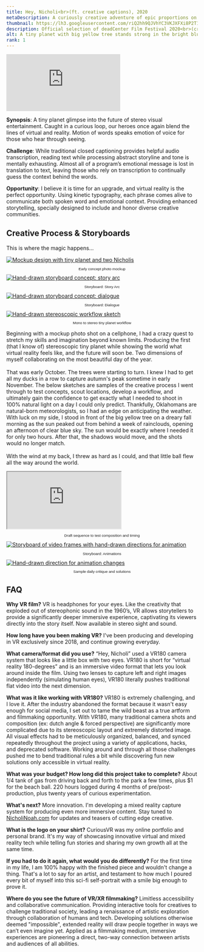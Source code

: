 ```yaml
---
title: Hey, Nicholi<br>(ft. creative captions), 2020
metaDescription: A curiously creative adventure of epic proportions on the tiniest of tiny planets
thumbnail: https://lh3.googleusercontent.com/riQ2hh9QJVhYC3VKJXFXi8P2T14JsKx5HrUUfbFpSqA3mhkG9YzONTBbeVDt4H9DPAZ8o9pIfDU0-KOYuiaJPaJO2ugpXZhis4q1z8ZO1zMRPJJ5AEHD4fov2obpwSuig_W3xebmVw=w2400
description: Official selection of deadCenter Film Festival 2020<br>(cross your eyes to view in 3D)
alt: A tiny planet with big yellow tree stands strong in the bright blue sky. Our hero, Nicholi, stands on the planet giving an enthusiastic thumbs up to a giant Nicholi watching over the tiny explorer, also with an enthusiastic thumbs up and big smile.
rank: 1
---
```


<iframe
  class="video"
  src="https://www.youtube.com/embed/ikTx-05dJ7M"
  frameborder="0"
  allow="accelerometer; autoplay; encrypted-media; gyroscope;"
  allowfullscreen></iframe>


<!-- <iframe src="https://www.youtube.com/embed/ikTx-05dJ7M" class="youtube-iframe"></iframe> -->


**Synopsis**: A tiny planet glimpse into the future of stereo visual entertainment. Caught in a curious loop, our heroes once again blend the lines of virtual and reality. Motion of words speaks emotion of voice for those who hear through seeing.

**Challenge**: While traditional closed captioning provides helpful audio transcription, reading text while processing abstract storyline and tone is mentally exhausting. Almost all of a program’s emotional message is lost in translation to text, leaving those who rely on transcription to continually guess the context behind the words.

**Opportunity**: I believe it is time for an upgrade, and virtual reality is the perfect opportunity. Using kinetic typography, each phrase comes alive to communicate both spoken word and emotional context. Providing enhanced storytelling, specially designed to include and honor diverse creative communities.


## **Creative Process & Storyboards**
This is where the magic happens...
<div class="row">
  <div class="col-md-3">
    <a href= "https://lh3.googleusercontent.com/liZZGdEzPuqY99PD0NsuBiWS_qAJS-x6KYAURn5X7sBs0u5zXvIHHSfIw8AKeV1hM4_WSgJ0mtqL0xNRoGdxSbeWSglIa2_h6UMxbFcimHrSGJy0Sk_qd2pLfwP83FspdtjvFUG5gQ=w2400">
      <img src="https://lh3.googleusercontent.com/liZZGdEzPuqY99PD0NsuBiWS_qAJS-x6KYAURn5X7sBs0u5zXvIHHSfIw8AKeV1hM4_WSgJ0mtqL0xNRoGdxSbeWSglIa2_h6UMxbFcimHrSGJy0Sk_qd2pLfwP83FspdtjvFUG5gQ=w2400" alt="Mockup design with tiny planet and two Nicholis">
      </img>
    </a>
    <p style="font-family: arial; font-size: .7em; text-align: center">Early concept photo mockup</p>
  </div>

  <div class="col-md-3">
   <a href= "https://lh3.googleusercontent.com/ew98g6CxTYe6onS84O-4yZPRZ5AJdq7PZ04TriS77jFcPNvEBzwE7pFa0sDakEhoSq0scYdrgl8zeo-zhaLhkW0Bgyv5gL-0T34hD-BC9P8FZEo-voxfvIPQhl6xMmEZDMU-U6WHnQ=w2400">
      <img src="https://lh3.googleusercontent.com/ew98g6CxTYe6onS84O-4yZPRZ5AJdq7PZ04TriS77jFcPNvEBzwE7pFa0sDakEhoSq0scYdrgl8zeo-zhaLhkW0Bgyv5gL-0T34hD-BC9P8FZEo-voxfvIPQhl6xMmEZDMU-U6WHnQ=w2400" alt="Hand-drawn storyboard concept: story arc">
      </img>
    </a>
    <p style="font-family: arial; font-size: .7em; text-align: center">Storyboard: Story Arc</p>
  </div>

  <div class="col-md-3">
    <a href= "https://lh3.googleusercontent.com/7G0qHZAW-i5OxUQuorclOm5F967BCsN-r3kgjU7ciAfeFFPD2HavTUdA7F-dTmQJzLS_NU2NCLXNlvWGxkoRDrDpFjTNzmq2woub8I9ejnkuN17tX5D-OJMcUQrPHDl6I4XWdhxETQ=w2400">
      <img src="https://lh3.googleusercontent.com/7G0qHZAW-i5OxUQuorclOm5F967BCsN-r3kgjU7ciAfeFFPD2HavTUdA7F-dTmQJzLS_NU2NCLXNlvWGxkoRDrDpFjTNzmq2woub8I9ejnkuN17tX5D-OJMcUQrPHDl6I4XWdhxETQ=w2400" alt="Hand-drawn storyboard concept: dialogue">
      </img>
    </a>
    <p style="font-family: arial; font-size: .7em; text-align: center">Storyboard: Dialogue</p>
  </div>

  <div class="col-md-3">
    <a href= "https://lh3.googleusercontent.com/JHii8NgANCSCSxcD-TYD_vrPEjMZFxEsUm_zEQMioLFXbTocETwGkoyOzst1NoaCcf2xiXdnIg4prmRj70Mo_y3YGud0mKQY84yllhqr81btSbsUybJl0-mO7tnwkA3lmFZnW-Wvrw=w2400">
      <img src="https://lh3.googleusercontent.com/JHii8NgANCSCSxcD-TYD_vrPEjMZFxEsUm_zEQMioLFXbTocETwGkoyOzst1NoaCcf2xiXdnIg4prmRj70Mo_y3YGud0mKQY84yllhqr81btSbsUybJl0-mO7tnwkA3lmFZnW-Wvrw=w2400" alt="Hand-drawn stereoscopic workflow sketch">
      </img>
    </a>
    <p style="font-family: arial; font-size: .7em; text-align: center">Mono to stereo tiny planet workflow</p>
  </div>
</div>

Beginning with a mockup photo shot on a cellphone, I had a crazy quest to stretch my skills and imagination beyond known limits. Producing the first (that I know of) stereoscopic tiny planet while showing the world what virtual reality feels like, and the future will soon be. Two dimensions of myself collaborating on the most beautiful day of the year.\
\
That was early October. The trees were starting to turn. I knew I had to get all my ducks in a row to capture autumn's peak sometime in early November. The below sketches are samples of the creative process I went through to test concepts, scout locations, develop a workflow, and ultimately gain the confidence to get exactly what I needed to shoot in 100% natural light on a day I could only predict. Thankfully, Oklahomans are natural-born meteorologists, so I had an edge on anticipating the weather. With luck on my side, I stood in front of the big yellow tree on a dreary fall morning as the sun peaked out from behind a week of rainclouds, opening an afternoon of clear blue sky. The sun would be exactly where I needed it for only two hours. After that, the shadows would move, and the shots would no longer match.\
\
With the wind at my back, I threw as hard as I could, and that little ball flew all the way around the world.

<div class="row">
  <div class="col-md-6">
    <iframe src="https://www.youtube.com/embed/BkyI5q8EkQQ" class="youtube-iframe"></iframe>
    <p style="font-family: arial; font-size: .7em; text-align: center">Draft sequence to test composition and timing</p>
  </div>

  <div class="col-md-3">
   <a href= "https://lh3.googleusercontent.com/s6qZkuTJOgg46ivrM-osBK9IpcJzPP71GH9vQHRBGTR676BVXm_eCiNABY_ydwyDYsO2U8iu-Wt_eLIFNuFIskP4GtvRYbs4vyn5QdwC8nWYsSNFCPgSJdJ01khjOCdZA4MJ0d_rwQ=w2400">
    <img src="https://lh3.googleusercontent.com/s6qZkuTJOgg46ivrM-osBK9IpcJzPP71GH9vQHRBGTR676BVXm_eCiNABY_ydwyDYsO2U8iu-Wt_eLIFNuFIskP4GtvRYbs4vyn5QdwC8nWYsSNFCPgSJdJ01khjOCdZA4MJ0d_rwQ=w2400" alt="Storyboard of video frames with hand-drawn directions for animation">
    </img>
    </a>
    <p style="font-family: arial; font-size: .7em; text-align: center">Storyboard: Animations</p>
  </div>

  <div class="col-md-3">
    <a href= "https://lh3.googleusercontent.com/4x8jiRTgb4-y-fsQC61CrUQ2_kBk8WWF70l-jcaaueeqXlQkrHy5nGGgpkcfLXYxCc2lYKEdIw7VgobcQbokp7E9PbW3tJ9uou6WQCR0kGrqaAiA_YfH8OccXFvEoT5KQ2UIHnPEkQ=w2400">
      <img src="https://lh3.googleusercontent.com/4x8jiRTgb4-y-fsQC61CrUQ2_kBk8WWF70l-jcaaueeqXlQkrHy5nGGgpkcfLXYxCc2lYKEdIw7VgobcQbokp7E9PbW3tJ9uou6WQCR0kGrqaAiA_YfH8OccXFvEoT5KQ2UIHnPEkQ=w2400" alt="Hand-drawn direction for animation changes">
      </img>
    </a>
    <p style="font-family: arial; font-size: .7em; text-align: center">Sample daily critique and solutions</p>
  </div>
</div>

## **FAQ**
**Why VR film?**
VR is headphones for your eyes. Like the creativity that exploded out of stereophonic sound in the 1960’s, VR allows storytellers to provide a significantly deeper immersive experience, captivating its viewers directly into the story itself. Now available in stereo sight and sound.

**How long have you been making VR?**
I've been producing and developing in VR exclusively since 2018, and continue growing everyday.

**What camera/format did you use?**
“Hey, Nicholi” used a VR180 camera system that looks like a little box with two eyes. VR180 is short for “virtual reality 180-degrees” and is an immersive video format that lets you look around inside the film. Using two lenses to capture left and right images independently (simulating human eyes), VR180 literally pushes traditional flat video into the next dimension.

**What was it like working with VR180?**
VR180 is extremely challenging, and I love it. After the industry abandoned the format because it wasn't easy enough for social media, I set out to tame the wild beast as a true artform and filmmaking opportunity. With VR180, many traditional camera shots and composition (ex: dutch angle & forced perspective) are significantly more complicated due to its stereoscopic layout and extremely distorted image. All visual effects had to be meticulously organized, balanced, and synced repeatedly throughout the project using a variety of applications, hacks, and deprecated software. Working around and through all those challenges pushed me to bend traditional rules a bit while discovering fun new solutions only accessible in virtual reality.

**What was your budget? How long did this project take to complete?**
About 1/4 tank of gas from driving back and forth to the park a few times, plus $1 for the beach ball. 220 hours logged during 4 months of pre/post-production, plus twenty years of curious experimentation.

**What's next?**
More innovation. I'm developing a mixed reality capture system for producing even more immersive content. Stay tuned to [NicholiNoah.com](https://nicholinoah.com/virtual-reality) for updates and teasers of cutting edge creative.

**What is the logo on your shirt?**
CuriousVR was my online portfolio and personal brand. It's my way of showcasing innovative virtual and mixed reality tech while telling fun stories and sharing my own growth all at the same time.

**If you had to do it again, what would you do differently?**
For the first time in my life, I am 100% happy with the finished piece and wouldn't change a thing. That's a lot to say for an artist, and testament to how much I poured every bit of myself into this sci-fi self-portrait with a smile big enough to prove it.

**Where do you see the future of VR/XR filmmaking?**
Limitless accessibility and collaborative communication. Providing interactive tools for creatives to challenge traditional society, leading a renaissance of artistic exploration through collaboration of humans and tech. Developing solutions otherwise deemed "impossible", extended reality will draw people together in ways we can’t even imagine yet. Applied as a filmmaking medium, immersive experiences are pioneering a direct, two-way connection between artists and audiences of all abilities.
